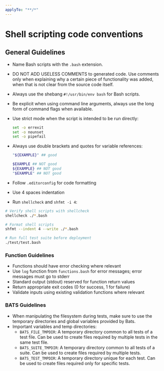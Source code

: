 ```yaml
---
applyTo: "**/*"
---
```


# Shell scripting code conventions

## General Guidelines

- Name Bash scripts with the `.bash` extension.

- DO NOT ADD USELESS COMMENTS to generated code. Use comments only when explaining why a certain piece of functionality was added, when that is not clear from the source code itself.

- Always use the shebang `#!/usr/bin/env bash` for Bash scripts.

- Be explicit when using command line arguments, always use the long form of command flags when available.

- Use strict mode when the script is intended to be run directly:

  ```bash
  set -o errexit
  set -o nounset
  set -o pipefail
  ```

- Always use double brackets and quotes for variable references:

  ```sh
  "${EXAMPLE}" ## good
  ```

  ```sh
  $EXAMPLE ## NOT good
  ${EXAMPLE} ## NOT good
  "$EXAMPLE" ## NOT good
  ```

- Follow `.editorconfig` for code formatting

- Use 4 spaces indentation

- Run `shellcheck` and `shfmt -i 4`:

```bash
# Verify shell scripts with shellcheck
shellcheck ./*.bash

# Format shell scripts
shfmt --indent 4 --write ./*.bash

# Run full test suite before deployment
./test/test.bash
```

### Function Guidelines

- Functions should have error checking where relevant
- Use `log` function from `functions.bash` for error messages; error messages must go to stderr
- Standard output (stdout) reserved for function return values
- Return appropriate exit codes (0 for success, 1 for failure)
- Validate inputs using existing validation functions where relevant

### BATS Guidelines

- When manipulating the filesystem during tests, make sure to use the temporary directories and global variables provided by Bats.
- Important variables and temp directories:
  - `BATS_FILE_TMPDIR`: A temporary directory common to all tests of a test file. Can be used to create files required by multiple tests in the same test file.
  - `BATS_SUITE_TMPDIR`: A temporary directory common to all tests of a suite. Can be used to create files required by multiple tests.
  - `BATS_TEST_TMPDIR`: A temporary directory unique for each test. Can be used to create files required only for specific tests.
